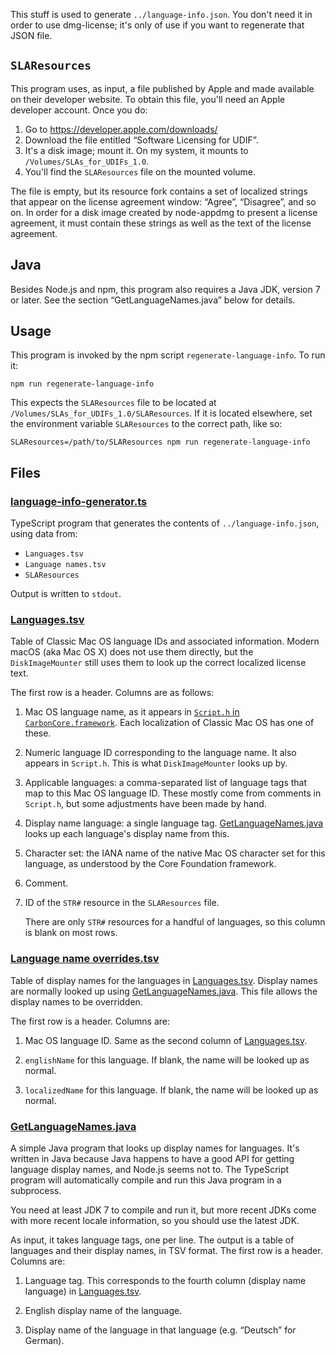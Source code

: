 This stuff is used to generate `../language-info.json`. You don't need it in order to use dmg-license; it's only of use if you want to regenerate that JSON file.

## `SLAResources`

This program uses, as input, a file published by Apple and made available on their developer website. To obtain this file, you'll need an Apple developer account. Once you do:

1. Go to <https://developer.apple.com/downloads/>
2. Download the file entitled “Software Licensing for UDIF”.
3. It's a disk image; mount it. On my system, it mounts to `/Volumes/SLAs_for_UDIFs_1.0`.
4. You'll find the `SLAResources` file on the mounted volume.

The file is empty, but its resource fork contains a set of localized strings that appear on the license agreement window: “Agree”, “Disagree”, and so on. In order for a disk image created by node-appdmg to present a license agreement, it must contain these strings as well as the text of the license agreement.

## Java

Besides Node.js and npm, this program also requires a Java JDK, version 7 or later. See the section “GetLanguageNames.java” below for details.

## Usage

This program is invoked by the npm script `regenerate-language-info`. To run it:

```
npm run regenerate-language-info
```

This expects the `SLAResources` file to be located at `/Volumes/SLAs_for_UDIFs_1.0/SLAResources`. If it is located elsewhere, set the environment variable `SLAResources` to the correct path, like so:

```
SLAResources=/path/to/SLAResources npm run regenerate-language-info
```

## Files

### [language-info-generator.ts]

TypeScript program that generates the contents of `../language-info.json`, using data from:

* `Languages.tsv`
* `Language names.tsv`
* `SLAResources`

Output is written to `stdout`.

### [Languages.tsv]

Table of Classic Mac OS language IDs and associated information. Modern macOS (aka Mac OS X) does not use them directly, but the `DiskImageMounter` still uses them to look up the correct localized license text.

The first row is a header. Columns are as follows:

1. Mac OS language name, as it appears in [`Script.h` in `CarbonCore.framework`](https://github.com/phracker/MacOSX-SDKs/blob/master/MacOSX10.6.sdk/System/Library/Frameworks/CoreServices.framework/Versions/A/Frameworks/CarbonCore.framework/Versions/A/Headers/Script.h). Each localization of Classic Mac OS has one of these.

2. Numeric language ID corresponding to the language name. It also appears in `Script.h`. This is what `DiskImageMounter` looks up by.

3. Applicable languages: a comma-separated list of language tags that map to this Mac OS language ID. These mostly come from comments in `Script.h`, but some adjustments have been made by hand.

4. Display name language: a single language tag. [GetLanguageNames.java] looks up each language's display name from this.

5. Character set: the IANA name of the native Mac OS character set for this language, as understood by the Core Foundation framework.

6. Comment.

7. ID of the `STR#` resource in the `SLAResources` file.

   There are only `STR#` resources for a handful of languages, so this column is blank on most rows.

### [Language name overrides.tsv]

Table of display names for the languages in [Languages.tsv]. Display names are normally looked up using [GetLanguageNames.java]. This file allows the display names to be overridden.

The first row is a header. Columns are:

1. Mac OS language ID. Same as the second column of [Languages.tsv].

2. `englishName` for this language. If blank, the name will be looked up as normal.

3. `localizedName` for this language. If blank, the name will be looked up as normal.

### [GetLanguageNames.java]

A simple Java program that looks up display names for languages. It's written in Java because Java happens to have a good API for getting language display names, and Node.js seems not to. The TypeScript program will automatically compile and run this Java program in a subprocess.

You need at least JDK 7 to compile and run it, but more recent JDKs come with more recent locale information, so you should use the latest JDK.

As input, it takes language tags, one per line. The output is a table of languages and their display names, in TSV format. The first row is a header. Columns are:

1. Language tag. This corresponds to the fourth column (display name language) in [Languages.tsv].

2. English display name of the language.

3. Display name of the language in that language (e.g. “Deutsch” for German).

[language-info-generator.ts]: language-info-generator.ts
[Languages.tsv]: Languages.tsv
[GetLanguageNames.java]: GetLanguageNames.java
[OpenJDK]: https://jdk.java.net
[Language name overrides.tsv]: Language%20name%20overrides.tsv

